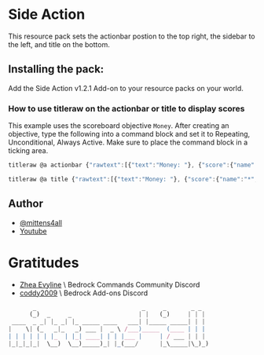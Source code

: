 
# Side Action

This resource pack sets the actionbar postion to the top
right, the sidebar to the left, and title on the bottom.

## Installing the pack:

Add the Side Action v1.2.1 Add-on to your resource packs on your world.

### How to use titleraw on the actionbar or title to display scores

This example uses the scoreboard objective `Money`. 
After creating an objective, type the following into a command 
block and set it to Repeating, Unconditional, Always Active.
Make sure to place the command block in a ticking area.

```js
titleraw @a actionbar {"rawtext":[{"text":"Money: "}, {"score":{"name":"*", "objective":"Money"}}]}
```

```js
titleraw @a title {"rawtext":[{"text":"Money: "}, {"score":{"name":"*", "objective":"Money"}}]}
```

## Author

- [@mittens4all](https://www.github.com/mittens4all)
- [Youtube](https://www.youtube.com/@mittens4all)

# Gratitudes

- [Zhea Evyline](https://discord.gg/SYstTYx5G5) \\ Bedrock Commands Community Discord
- [coddy2009](https://discord.gg/46JUdQb) \\ Bedrock Add-ons Discord

```js
       _                              _     _       _ _  
      (_)  _     _                   | |   (_)     | | | 
 ____  _ _| |_ _| |_ _____ ____   ___| |_____ _____| | | 
|    \| (_   _|_   _) ___ |  _ \ /___)_____  (____ | | | 
| | | | | | |_  | |_| ____| | | |___ |     | / ___ | | | 
|_|_|_|_|  \__)  \__)_____)_| |_(___/      |_\_____|\_)_)
                                                         
```